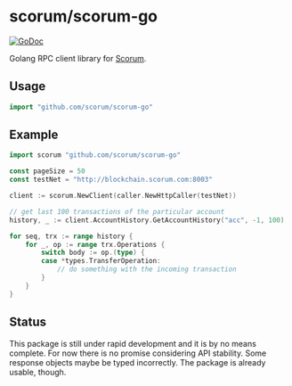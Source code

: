 # scorum/scorum-go
[![GoDoc](https://godoc.org/github.com/scorum/scorum-go?status.svg)](https://godoc.org/github.com/scorum/scorum-go)

Golang RPC client library for [Scorum](https://scorumcoins.com).

## Usage

```go
import "github.com/scorum/scorum-go"
```

## Example
```go
import scorum "github.com/scorum/scorum-go"

const pageSize = 50
const testNet = "http://blockchain.scorum.com:8003"

client := scorum.NewClient(caller.NewHttpCaller(testNet))

// get last 100 transactions of the particular account
history, _ := client.AccountHistory.GetAccountHistory("acc", -1, 100)

for seq, trx := range history {
    for _, op := range trx.Operations {
        switch body := op.(type) {
        case *types.TransferOperation:
            // do something with the incoming transaction
        }
    }
}

```

## Status

This package is still under rapid development and it is by no means complete.
For now there is no promise considering API stability. Some response objects
maybe be typed incorrectly. The package is already usable, though.

